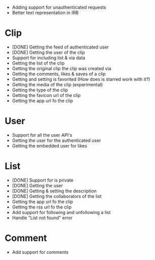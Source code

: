 * Adding support for unauthenticated requests
* Better text representation in IRB

# Clip

* [DONE] Getting the feed of authenticated user
* [DONE] Getting the user of the clip
* Support for including list & via data
* Getting the list of the clip
* Getting the original clip the clip was created via
* Getting the comments, likes & saves of a clip
* Getting and setting is favorited (How does is starred work with it?)
* Getting the media of the clip (experimental)
* Getting the type of the clip
* Getting the favicon url of the clip
* Getting the app url fo the clip

# User

* Support for all the user API's
* Getting the user for the authenticated user
* Getting the embedded user for likes

# List

* [DONE] Support for is private
* [DONE] Getting the user
* [DONE] Getting & setting the description
* [DONE] Getting the collaborators of the list
* Getting the app url fo the clip
* Getting the rss url fo the clip
* Add support for following and unfollowing a list
* Handle "List not found" error

# Comment

* Add support for comments


